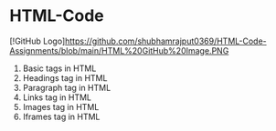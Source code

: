 # HTML-Code

[!GitHub Logo]<https://github.com/shubhamrajput0369/HTML-Code-Assignments/blob/main/HTML%20GitHub%20Image.PNG>

1. Basic tags in HTML
2. Headings tag in HTML
3. Paragraph tag in HTML
4. Links tag in HTML
5. Images tag in HTML
7. Iframes tag in HTML
